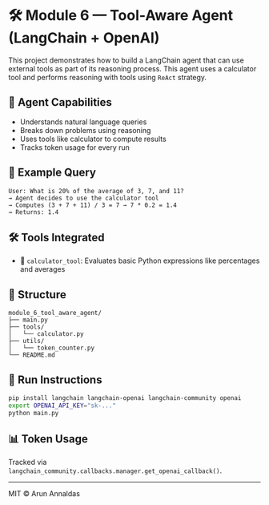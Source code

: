 # 🛠 Module 6 — Tool-Aware Agent (LangChain + OpenAI)

This project demonstrates how to build a LangChain agent that can use external tools as part of its reasoning process. This agent uses a calculator tool and performs reasoning with tools using `ReAct` strategy.

## 🧠 Agent Capabilities

- Understands natural language queries
- Breaks down problems using reasoning
- Uses tools like calculator to compute results
- Tracks token usage for every run

## 🧪 Example Query

```
User: What is 20% of the average of 3, 7, and 11?
→ Agent decides to use the calculator tool
→ Computes (3 + 7 + 11) / 3 = 7 → 7 * 0.2 = 1.4
→ Returns: 1.4
```

## 🛠 Tools Integrated

- 📐 `calculator_tool`: Evaluates basic Python expressions like percentages and averages

## 📁 Structure

```
module_6_tool_aware_agent/
├── main.py
├── tools/
│   └── calculator.py
├── utils/
│   └── token_counter.py
└── README.md
```

## 🚀 Run Instructions

```bash
pip install langchain langchain-openai langchain-community openai
export OPENAI_API_KEY="sk-..."
python main.py
```

## 📊 Token Usage

Tracked via `langchain_community.callbacks.manager.get_openai_callback()`.

---

MIT © Arun Annaldas